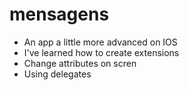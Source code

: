 # mensagens

- An app a little more advanced on IOS
- I've learned how to create extensions
- Change attributes on scren
- Using delegates

